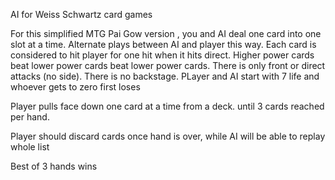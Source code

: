 AI for Weiss Schwartz card games

For this simplified MTG Pai Gow version , you and AI deal one card into one slot at a time. Alternate plays between AI and player this way. Each card is considered to hit player for one hit when it hits direct. Higher power cards beat lower power cards beat lower power cards. There is only front or direct attacks (no side). There is no backstage. PLayer and AI start with 7 life and whoever gets to zero first loses

Player pulls face down one card at a time from a deck. until 3 cards reached per hand.

Player should discard cards once hand is over, while AI will be able to replay whole list

Best of 3 hands wins
